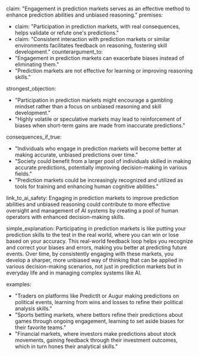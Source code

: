 claim: "Engagement in prediction markets serves as an effective method to enhance prediction abilities and unbiased reasoning."
premises:
  - claim: "Participation in prediction markets, with real consequences, helps validate or refute one's predictions."
  - claim: "Consistent interaction with prediction markets or similar environments facilitates feedback on reasoning, fostering skill development."
counterargument_to:
  - "Engagement in prediction markets can exacerbate biases instead of eliminating them."
  - "Prediction markets are not effective for learning or improving reasoning skills."

strongest_objection:
  - "Participation in prediction markets might encourage a gambling mindset rather than a focus on unbiased reasoning and skill development."
  - "Highly volatile or speculative markets may lead to reinforcement of biases when short-term gains are made from inaccurate predictions."

consequences_if_true:
  - "Individuals who engage in prediction markets will become better at making accurate, unbiased predictions over time."
  - "Society could benefit from a larger pool of individuals skilled in making accurate predictions, potentially improving decision-making in various fields."
  - "Prediction markets could be increasingly recognized and utilized as tools for training and enhancing human cognitive abilities."

link_to_ai_safety: Engaging in prediction markets to improve prediction abilities and unbiased reasoning could contribute to more effective oversight and management of AI systems by creating a pool of human operators with enhanced decision-making skills.

simple_explanation: Participating in prediction markets is like putting your prediction skills to the test in the real world, where you can win or lose based on your accuracy. This real-world feedback loop helps you recognize and correct your biases and errors, making you better at predicting future events. Over time, by consistently engaging with these markets, you develop a sharper, more unbiased way of thinking that can be applied in various decision-making scenarios, not just in prediction markets but in everyday life and in managing complex systems like AI.

examples:
  - "Traders on platforms like PredictIt or Augur making predictions on political events, learning from wins and losses to refine their political analysis skills."
  - "Sports betting markets, where bettors refine their predictions about games through ongoing engagement, learning to set aside biases for their favorite teams."
  - "Financial markets, where investors make predictions about stock movements, gaining feedback through their investment outcomes, which in turn hones their analytical skills."